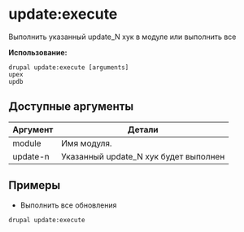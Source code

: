 # update:execute
Выполнить указанный update_N хук в модуле или выполнить все

**Использование:**
```
drupal update:execute [arguments]
upex
updb
```

## Доступные аргументы
Аргумент | Детали
---------|-------------
module | Имя модуля.
update-n | Указанный update_N хук будет выполнен

## Примеры
* Выполнить все обновления
```
drupal update:execute
```
